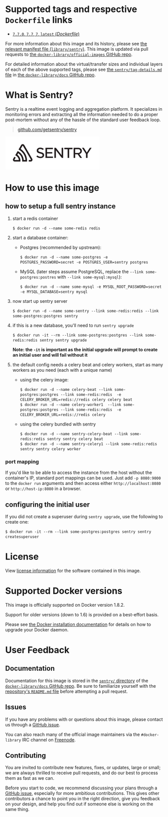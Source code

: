 # Supported tags and respective `Dockerfile` links

-	[`7.7.0`, `7.7`, `7`, `latest` (*Dockerfile*)](https://github.com/getsentry/docker-sentry/blob/3115587c614e64c66419a26b4f7be6ac067e3a79/Dockerfile)

For more information about this image and its history, please see [the relevant manifest file (`library/sentry`)](https://github.com/docker-library/official-images/blob/master/library/sentry). This image is updated via pull requests to [the `docker-library/official-images` GitHub repo](https://github.com/docker-library/official-images).

For detailed information about the virtual/transfer sizes and individual layers of each of the above supported tags, please see [the `sentry/tag-details.md` file](https://github.com/docker-library/docs/blob/master/sentry/tag-details.md) in [the `docker-library/docs` GitHub repo](https://github.com/docker-library/docs).

# What is Sentry?

Sentry is a realtime event logging and aggregation platform. It specializes in monitoring errors and extracting all the information needed to do a proper post-mortem without any of the hassle of the standard user feedback loop.

> [github.com/getsentry/sentry](https://github.com/getsentry/sentry)

![logo](https://raw.githubusercontent.com/docker-library/docs/master/sentry/logo.png)

# How to use this image

## how to setup a full sentry instance

1.	start a redis container

	```console
	$ docker run -d --name some-redis redis
	```

2.	start a database container:

	-	Postgres (recommended by upstream):

		```console
		$ docker run -d --name some-postgres -e POSTGRES_PASSWORD=secret -e POSTGRES_USER=sentry postgres
		```

	-	MySQL (later steps assume PostgreSQL, replace the `--link some-postgres:postres` with `--link some-mysql:mysql`):

		```console
		$ docker run -d --name some-mysql -e MYSQL_ROOT_PASSWORD=secret -e MYSQL_DATABASE=sentry mysql
		```

3.	now start up sentry server

	```console
	$ docker run -d --name some-sentry --link some-redis:redis --link some-postgres:postgres sentry
	```

4.	if this is a new database, you'll need to run `sentry upgrade`

	```console
	$ docker run -it --rm --link some-postgres:postgres --link some-redis:redis sentry sentry upgrade
	```

	**Note: the `-it` is important as the initial upgrade will prompt to create an initial user and will fail without it**

5.	the default config needs a celery beat and celery workers, start as many workers as you need (each with a unique name)

	-	using the celery image:

		```console
		$ docker run -d --name celery-beat --link some-postgres:postgres --link some-redis:redis  -e CELERY_BROKER_URL=redis://redis celery celery beat
		$ docker run -d --name celery-worker1  --link some-postgres:postgres --link some-redis:redis  -e CELERY_BROKER_URL=redis://redis celery
		```

	-	using the celery bundled with sentry

		```console
		$ docker run -d --name sentry-celery-beat --link some-redis:redis sentry sentry celery beat
		$ docker run -d --name sentry-celery1 --link some-redis:redis sentry sentry celery worker
		```

### port mapping

If you'd like to be able to access the instance from the host without the container's IP, standard port mappings can be used. Just add `-p 8080:9000` to the `docker run` arguments and then access either `http://localhost:8080` or `http://host-ip:8080` in a browser.

## configuring the initial user

If you did not create a superuser during `sentry upgrade`, use the following to create one:

```console
$ docker run -it --rm --link some-postgres:postgres sentry sentry createsuperuser
```

# License

View [license information](https://github.com/getsentry/sentry/blob/master/LICENSE) for the software contained in this image.

# Supported Docker versions

This image is officially supported on Docker version 1.8.2.

Support for older versions (down to 1.6) is provided on a best-effort basis.

Please see [the Docker installation documentation](https://docs.docker.com/installation/) for details on how to upgrade your Docker daemon.

# User Feedback

## Documentation

Documentation for this image is stored in the [`sentry/` directory](https://github.com/docker-library/docs/tree/master/sentry) of the [`docker-library/docs` GitHub repo](https://github.com/docker-library/docs). Be sure to familiarize yourself with the [repository's `README.md` file](https://github.com/docker-library/docs/blob/master/README.md) before attempting a pull request.

## Issues

If you have any problems with or questions about this image, please contact us through a [GitHub issue](https://github.com/getsentry/docker-sentry/issues).

You can also reach many of the official image maintainers via the `#docker-library` IRC channel on [Freenode](https://freenode.net).

## Contributing

You are invited to contribute new features, fixes, or updates, large or small; we are always thrilled to receive pull requests, and do our best to process them as fast as we can.

Before you start to code, we recommend discussing your plans through a [GitHub issue](https://github.com/getsentry/docker-sentry/issues), especially for more ambitious contributions. This gives other contributors a chance to point you in the right direction, give you feedback on your design, and help you find out if someone else is working on the same thing.
